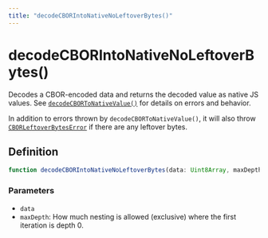 ```yaml
---
title: "decodeCBORIntoNativeNoLeftoverBytes()"
---
```


# decodeCBORIntoNativeNoLeftoverBytes()

Decodes a CBOR-encoded data and returns the decoded value as native JS values. See [`decodeCBORToNativeValue()`](/reference/main/decodeCBORToNativeValue) for details on errors and behavior.

In addition to errors thrown by `decodeCBORToNativeValue()`, it will also throw [`CBORLeftoverBytesError`](/reference/main/CBORLeftoverBytesError) if there are any leftover bytes.

## Definition

```ts
function decodeCBORIntoNativeNoLeftoverBytes(data: Uint8Array, maxDepth: number): unknown;
```

### Parameters

- `data`
- `maxDepth`: How much nesting is allowed (exclusive) where the first iteration is depth 0.
